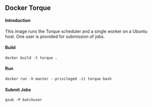 ## Docker Torque

#### Introduction

This image runs the Torque scheduler and a single worker on a Ubuntu host. One user is provided for submission of jobs.

#### Build

`docker build -t torque .`

#### Run

`docker run -h master --privileged -it torque bash`

#### Submit Jobs

`qsub -P batchuser`
